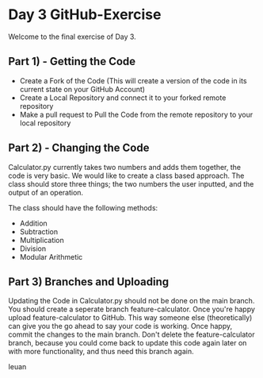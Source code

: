 # Day 3 GitHub-Exercise
Welcome to the final exercise of Day 3. 

## Part 1) - Getting the Code
  -  Create a Fork of the Code (This will create a version of the code in its current state on your GitHub Account)
  -  Create a Local Repository and connect it to your forked remote repository
  -  Make a pull request to Pull the Code from the remote repository to your local repository
## Part 2) - Changing the Code
Calculator.py currently takes two numbers and adds them together, the code is very basic. We would like to create a class based approach.
The class should store three things; the two numbers the user inputted, and the output of an operation.

The class should have the following methods:
  - Addition
  - Subtraction
  - Multiplication
  - Division
  - Modular Arithmetic

## Part 3) Branches and Uploading
Updating the Code in Calculator.py should not be done on the main branch. You should create a seperate branch feature-calculator. Once you're happy upload feature-calculator to GitHub. This way someone else (theoretically) can give you the go ahead to say your code is working. Once happy, commit the changes to the main branch. Don't delete the feature-calculator branch, because you could come back to update this code again later on with more functionality, and thus need this branch again.

Ieuan
